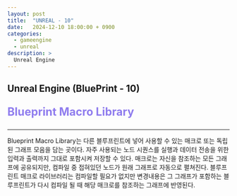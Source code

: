 ```yaml
---
layout: post
title:  "UNREAL - 10"
date:   2024-12-10 18:00:00 + 0900
categories:
  - gameengine
  - unreal
description: >
  Unreal Engine
---
```

## Unreal Engine (BluePrint - 10)

<p style = "color:#8f7cee; font-size:25px; font-weight:bold">
Blueprint Macro Library
</p>

---

Blueprint Macro Library는 다른 블루프린트에 넣어 사용할 수 있는 매크로 또는 독립된 그래프 모음을 담는 곳이다. 자주 사용되는 노드 시퀀스를 실행과 데이터 전송을 위한 입력과 출력까지 그대로 포함시켜 저장할 수 있다. 
매크로는 자신을 참조하는 모든 그래프에 공유되지만, 컴파일 중 접혀있던 노드가 원래 그래프로 자동으로 펼쳐진다. 블루프린트 매크로 라이브러리는 컴파일할 필요가 없지만 변경내용은 그 그래프가 포함하는 블루프린트가 다시 컴파일 될 때 해당 매크로를 참조하는 그래프에 반영된다. 

<br/>